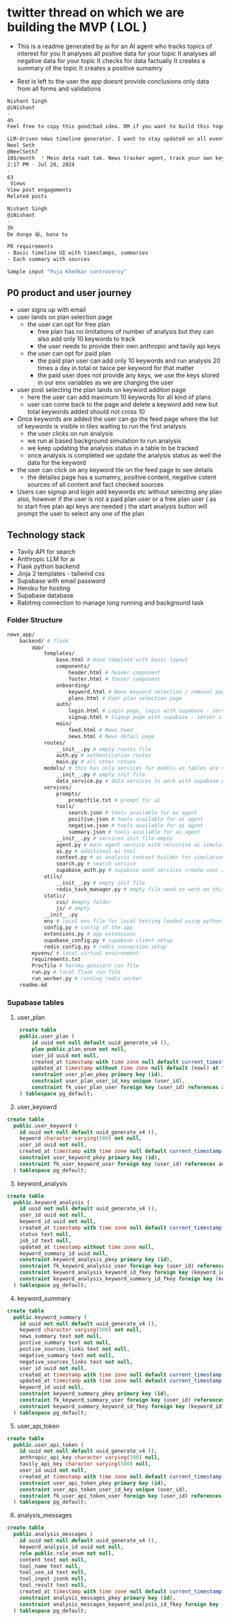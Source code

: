 # twitter thread on which we are building the MVP ( LOL )

- This is a readme generated by ai for an AI agent who tracks topics of interest for you
  It analyses all postive data for your topic
  It analyses all negative data for your topic
  It checks for data factually
  It creates a summary of the topic
  It creates a positive sumamry
  
- Rest is left to the user the app doesnt provide conclusions only data from all forms and validations

```bash 
Nishant Singh
@iNishant
·
4h
Feel free to copy this good/bad idea. DM if you want to build this together.

LLM-driven news timeline generator. I want to stay updated on all events related to certain issues. While this is almost search engine territory, might be a fun experiment to build from scratch.
Neel Seth
@NeelSeth7
10$/month  ? Mein deta raat tak. News tracker agent, track your own keywords latest news ?
2:17 PM · Jul 20, 2024
·
63
 Views
View post engagements
Related posts

Nishant Singh
@iNishant
·
3h
De dunga 😆, bana tu

P0 requirements
- Basic timeline UI with timestamps, summaries
- Each summary with sources

Sample input "Puja Khedkar controversy"
```

## P0 product and user journey

- user signs up with email
- user lands on plan selection page
  - the user can opt for free plan
    - free plan has no limitations of number of analysis but they can also add only 10 keywords to track
    - the user needs to provide their own anthropic and tavily api keys
  - the user can opt for paid plan
    - the paid plan user can add only 10 keywords and run analysis 20 times a day in total or twice per keyword for that matter
    - the paid user does not provide any keys, we use the keys stored in our env variables as we are charging the user
- user post selecting the plan lands on keyword additon page
  - here the user can add maximum 10 keywords for all kind of plans
  - user can come back to the page and delete a keyword add new but total keywords added should not cross 10
- Once keywords are added the user can go the feed page where the list of keywords is visible in tiles waiting to run the first analysis
  - the user clicks on run analysis
  - we run ai based background simulation to run analysis
  - we keep updating the analysis status in a table to be tracked
  - once analysis is completed we update the analysis status as well the data for the keyword
- the user can click on any keyword tile on the feed page to see details
  - the detailss page has a sumamry, positive content, negative cotent sources of all content and fact checked sources
- Users can signup and login add keywords etc without selecting any plan also, however if the user is not a paid plan user or a free plan user ( as to start free plan api keys are needed ) the start analysis button will prompt the user to select any one of the plan

## Technology stack

- Tavily API for search
- Anthropic LLM for ai
- Flask python backend
- Jinja 2 templates - tailwind css
- Supabase with email password
- Heroku for hosting
- Supabase database 
- Rabitmq connection to manage long running and background task

### Folder Structure

```bash
news_app/
    backend/ # flask
        app/
            templates/
                base.html # base template with basic layout
                components/
                    header.html # header component
                    footer.html # footer component
                onboarding/
                    keyword.html # News keyword selection / removal page
                    plans.html # User plan selection page
                auth/
                    login.html # Login page, login with supabase - server side
                    signup.html # Signup page with supabase - server side
                main/
                    feed.html # News Feed
                    news.html # News detail page
            routes/
                __init__.py # empty routes file
                auth.py # authentication routes
                main.py # all other rotues
            models/ # this has only services for models as tables are directly created on supabase
                __init__.py # empty init file
                data_service.py # data services to work with supabase database
            services/
                prompts/
                    promptfile.txt # prompt for ai
                tools/
                    search.json # tools available for ai agent
                    positive.json # tools available for ai agent
                    negative.json # tools available for ai agent
                    summary.json # tools available for ai agent
                __init__.py # services init file empty
                agent.py # main agent service with recusrive ai simulation
                ai.py # additional ai tool
                context.py # ai analysis context builder for simulation
                search.py # search service
                supabase_auth.py # supabase auth services create user / update etc
            utils/
                __init__.py # empty init file
                redis_task_manager.py # empty file need to work on this
            static/
                css/ #empty folder
                js/ # empty
            __init__.py
            env # local env file for local testing loaded using python dotenv
            config.py # config of the app
            extensions.py # app extensions
            supabase_config.py # supabase client setup
            redis_config.py # redis connection setup
        myvenv/ # local virtual environment
        requirements.txt 
        Procfile # heroku gunicorn run file
        run.py # local flask run file
        run_worker.py # running redis worker
    readme.md
```


### Supabase tables

1. user_plan
```sql
    create table
    public.user_plan (
        id uuid not null default uuid_generate_v4 (),
        plan public.plan_enum not null,
        user_id uuid not null,
        created_at timestamp with time zone null default current_timestamp,
        updated_at timestamp without time zone null default (now() at time zone 'utc'::text),
        constraint user_plan_pkey primary key (id),
        constraint user_plan_user_id_key unique (user_id),
        constraint fk_user_plan_user foreign key (user_id) references auth.users (id)
    ) tablespace pg_default;
```
2. user_keyowrd
```sql
create table
  public.user_keyword (
    id uuid not null default uuid_generate_v4 (),
    keyword character varying(500) not null,
    user_id uuid not null,
    created_at timestamp with time zone null default current_timestamp,
    constraint user_keyword_pkey primary key (id),
    constraint fk_user_keyword_user foreign key (user_id) references auth.users (id)
  ) tablespace pg_default;
```
3. keyword_analysis
```sql
create table
  public.keyword_analysis (
    id uuid not null default uuid_generate_v4 (),
    user_id uuid not null,
    keyword_id uuid not null,
    created_at timestamp with time zone null default current_timestamp,
    status text null,
    job_id text null,
    updated_at timestamp without time zone null,
    keyword_summary_id uuid null,
    constraint keyword_analysis_pkey primary key (id),
    constraint fk_keyword_analysis_user foreign key (user_id) references auth.users (id),
    constraint keyword_analysis_keyword_id_fkey foreign key (keyword_id) references user_keyword (id),
    constraint keyword_analysis_keyword_summary_id_fkey foreign key (keyword_summary_id) references keyword_summary (id)
  ) tablespace pg_default;
```
4. keyword_summary
```sql
create table
  public.keyword_summary (
    id uuid not null default uuid_generate_v4 (),
    keyword character varying(500) not null,
    news_summary text not null,
    postive_summary text not null,
    postive_sources_links text not null,
    negative_summary text not null,
    negative_sources_links text not null,
    user_id uuid not null,
    created_at timestamp with time zone null default current_timestamp,
    updated_at timestamp with time zone null default current_timestamp,
    keyword_id uuid null,
    constraint keyword_summary_pkey primary key (id),
    constraint fk_keyword_summary_user foreign key (user_id) references auth.users (id),
    constraint keyword_summary_keyword_id_fkey foreign key (keyword_id) references user_keyword (id)
  ) tablespace pg_default;
```
5. user_api_token
```sql
create table
  public.user_api_token (
    id uuid not null default uuid_generate_v4 (),
    anthropic_api_key character varying(500) null,
    tavily_api_key character varying(500) null,
    user_id uuid not null,
    created_at timestamp with time zone null default current_timestamp,
    constraint user_api_token_pkey primary key (id),
    constraint user_api_token_user_id_key unique (user_id),
    constraint fk_user_api_token_user foreign key (user_id) references auth.users (id)
  ) tablespace pg_default;
```
6. analysis_messages
```sql
create table
  public.analysis_messages (
    id uuid not null default uuid_generate_v4 (),
    keyword_analysis_id uuid not null,
    role public.role_enum not null,
    content text not null,
    tool_name text null,
    tool_use_id text null,
    tool_input jsonb null,
    tool_result text null,
    created_at timestamp with time zone null default current_timestamp,
    constraint analysis_messages_pkey primary key (id),
    constraint analysis_messages_keyword_analysis_id_fkey foreign key (keyword_analysis_id) references keyword_analysis (id)
  ) tablespace pg_default;
```